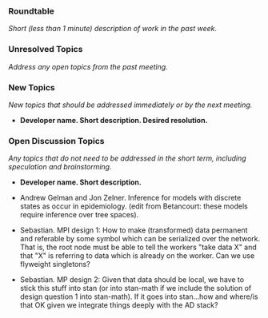 ### Roundtable
_Short (less than 1 minute) description of work in the past week._


### Unresolved Topics
_Address any open topics from the past meeting._

### New Topics
_New topics that should be addressed immediately or by the next
meeting._

* __Developer name.  Short description.  Desired resolution.__

### Open Discussion Topics
_Any topics that do not need to be addressed in the short term,
including speculation and brainstorming._

* __Developer name.  Short description.__

* Andrew Gelman and Jon Zelner.  Inference for models with discrete states as occur in epidemiology. (edit from Betancourt: these models require inference over tree spaces).

* Sebastian. MPI design 1: How to make (transformed) data permanent and referable by some symbol which can be serialized over the network. That is, the root node must be able to tell the workers "take data X" and that "X" is referring to data which is already on the worker. Can we use flyweight singletons?

* Sebastian. MP design 2: Given that data should be local, we have to stick this stuff into stan (or into stan-math if we include the solution of design question 1 into stan-math). If it goes into stan...how and where/is that OK given we integrate things deeply with the AD stack?
